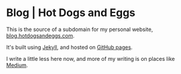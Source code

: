 Blog | Hot Dogs and Eggs
========================

This is the source of a subdomain for my personal website, [blog.hotdogsandeggs.com](http://people.hotdogsandeggs.com).

It's built using [Jekyll](http://jekyllrb.com), and hosted on [GitHub pages](https://pages.github.com/). 

I write a little less here now, and more of my writing is on places like [Medium](https://m.signalvnoise.com/if-we-had-a-roadmap-8e10b7bb5e23#.2e7girj1g).



